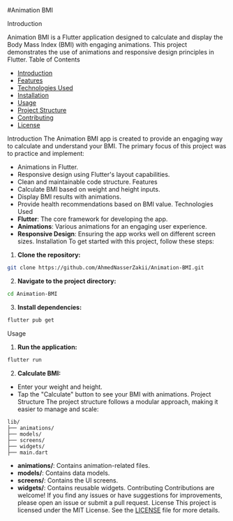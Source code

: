 #Animation BMI

Introduction

Animation BMI is a Flutter application designed to calculate and display the Body Mass Index (BMI) with engaging animations. This project demonstrates the use of animations and responsive design principles in Flutter.
Table of Contents
- [Introduction](#introduction)
- [Features](#features)
- [Technologies Used](#technologies-used)
- [Installation](#installation)
- [Usage](#usage)
- [Project Structure](#project-structure)
- [Contributing](#contributing)
- [License](#license)

Introduction
The Animation BMI app is created to provide an engaging way to calculate and understand your BMI. The primary focus of this project was to practice and implement:
- Animations in Flutter.
- Responsive design using Flutter's layout capabilities.
- Clean and maintainable code structure.
Features
- Calculate BMI based on weight and height inputs.
- Display BMI results with animations.
- Provide health recommendations based on BMI value.
Technologies Used
- **Flutter**: The core framework for developing the app.
- **Animations**: Various animations for an engaging user experience.
- **Responsive Design**: Ensuring the app works well on different screen sizes.
Installation
To get started with this project, follow these steps:
1. **Clone the repository:**
```bash
git clone https://github.com/AhmedNasserZakii/Animation-BMI.git
```
2. **Navigate to the project directory:**
```bash
cd Animation-BMI
```
3. **Install dependencies:**
```bash
flutter pub get
```
Usage
1. **Run the application:**
```bash
flutter run
```
2. **Calculate BMI:**
- Enter your weight and height.
- Tap the "Calculate" button to see your BMI with animations.
Project Structure
The project structure follows a modular approach, making it easier to manage and scale:
```
lib/
├── animations/
├── models/
├── screens/
├── widgets/
├── main.dart
```
- **animations/**: Contains animation-related files.
- **models/**: Contains data models.
- **screens/**: Contains the UI screens.
- **widgets/**: Contains reusable widgets.
Contributing
Contributions are welcome! If you find any issues or have suggestions for improvements, please open an issue or submit a pull request.
License
This project is licensed under the MIT License. See the [LICENSE](LICENSE) file for more details.
